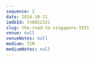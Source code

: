 ```yaml
---
sequence: 2
date: 2014-10-11
imdbId: tt0022321
slug: the-road-to-singapore-1931
venue: null
venueNotes: null
medium: TCM
mediumNotes: null
---
```


